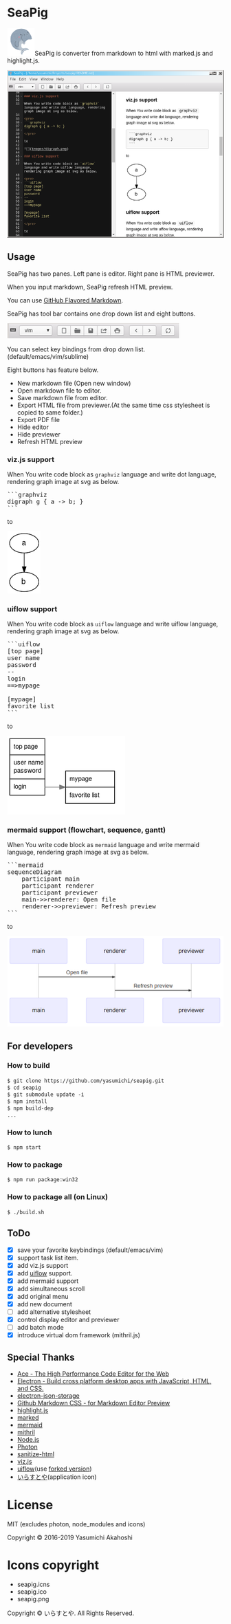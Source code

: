 SeaPig
=====

![](seapig.png)SeaPig is converter from markdown to html with marked.js and highlight.js.

![](images/seapig.png)

## Usage

SeaPig has two panes. Left pane is editor. Right pane is HTML previewer.

When you input markdown, SeaPig refresh HTML preview.

You can use [GitHub Flavored Markdown](https://github.github.com/gfm/).

SeaPig has tool bar contains one drop down list and eight buttons.

![](images/seapig-toolbar.png)

You can select key bindings from drop down list. (default/emacs/vim/sublime)

Eight buttons has feature below.

- New markdown file (Open new window)
- Open markdown file to editor.
- Save markdown file from editor.
- Export HTML file from previewer.(At the same time css stylesheet is copied to same folder.)
- Export PDF file
- Hide editor
- Hide previewer
- Refresh HTML preview

### viz.js support

When You write code block as `graphviz` language and write dot language, rendering graph image at svg as below.

<pre>
```graphviz
digraph g { a -> b; }
```
</pre>

to

![](images/digraph.png)

### uiflow support

When You write code block as `uiflow` language and write uiflow language, rendering graph image at svg as below.

<pre>
```uiflow
[top page]
user name
password
--
login
==>mypage

[mypage]
favorite list
```
</pre>

to

![](images/uiflow.png)

### mermaid support (flowchart, sequence, gantt)

When You write code block as `mermaid` language and write mermaid language, rendering graph image at svg as below.

<pre>
```mermaid
sequenceDiagram
    participant main
    participant renderer
    participant previewer
    main->>renderer: Open file
    renderer->>previewer: Refresh preview
```
</pre>

to

![](images/mermaid.png)

## For developers

### How to build

```
$ git clone https://github.com/yasumichi/seapig.git
$ cd seapig
$ git submodule update -i
$ npm install
$ npm build-dep
...
```

### How to lunch

```
$ npm start
```

### How to package

```
$ npm run package:win32
```

### How to package all (on Linux)

```
$ ./build.sh
```

## ToDo

- [x] save your favorite keybindings (default/emacs/vim)
- [x] support task list item.
- [x] add viz.js support
- [x] add [uiflow](https://github.com/hirokidaichi/uiflow) support.
- [x] add mermaid support
- [x] add simultaneous scroll
- [x] add original menu
- [x] add new document
- [ ] add alternative stylesheet
- [x] control display editor and previewer
- [ ] add batch mode
- [x] introduce virtual dom framework (mithril.js)

## Special Thanks

- [Ace - The High Performance Code Editor for the Web](https://ace.c9.io/)
- [Electron - Build cross platform desktop apps with JavaScript, HTML, and CSS.](http://electron.atom.io/)
- [electron-json-storage](https://github.com/jviotti/electron-json-storage)
- [Github Markdown CSS - for Markdown Editor Preview](https://gist.github.com/andyferra/2554919)
- [highlight.js](https://highlightjs.org/)
- [marked](https://github.com/chjj/marked)
- [mermaid](https://knsv.github.io/mermaid/)
- [mithril](https://mithril.js.org/)
- [Node.js](https://nodejs.org/en/)
- [Photon](http://photonkit.com/)
- [sanitize-html](https://github.com/apostrophecms/sanitize-html)
- [viz.js](https://github.com/mdaines/viz.js)
- [uiflow](https://github.com/hirokidaichi/uiflow)(use [forked version](https://github.com/tkrkt/uiflow#fix-argument-in-compile))
- [いらすとや](http://www.irasutoya.com/)(application icon)

# License

MIT (excludes photon, node_modules and icons)

Copyright &copy; 2016-2019 Yasumichi Akahoshi

# Icons copyright

- seapig.icns
- seapig.ico
- seapig.png

Copyright &copy; いらすとや. All Rights Reserved.
